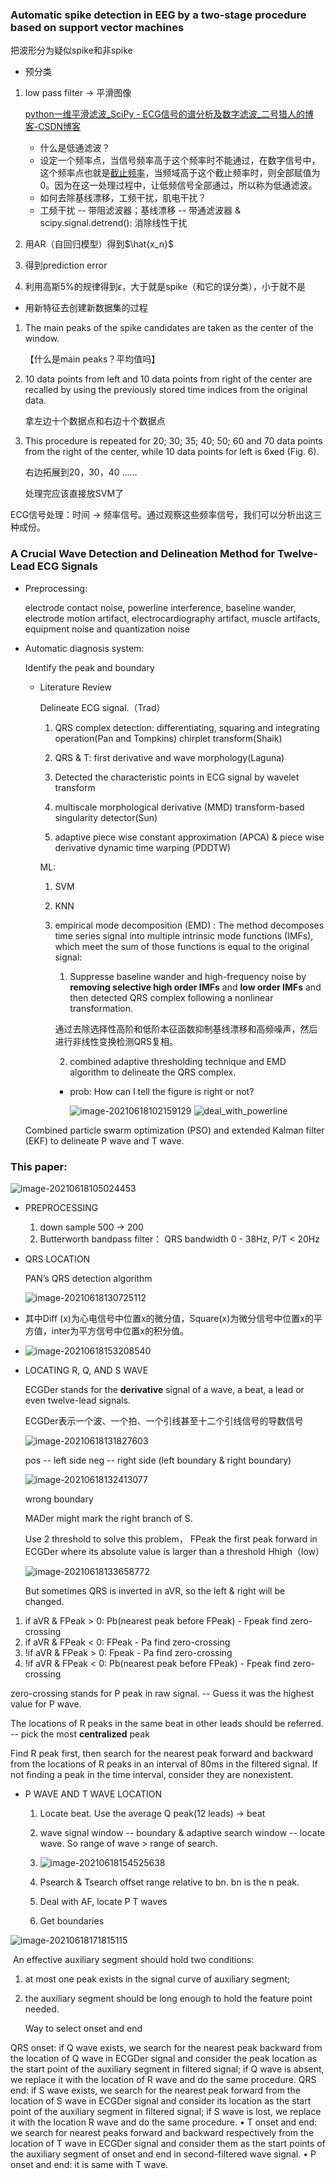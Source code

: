 ### Automatic spike detection in EEG by a two-stage procedure based on support vector machines

把波形分为疑似spike和非spike

* 预分类

1. low pass filter -> 平滑图像

   [python一维平滑滤波_SciPy - ECG信号的谱分析及数字滤波_二号猎人的博客-CSDN博客](https://blog.csdn.net/weixin_31234793/article/details/112367776)

   * 什么是低通滤波？
   * 设定一个频率点，当信号频率高于这个频率时不能通过，在数字信号中，这个频率点也就是[截止频率](https://baike.baidu.com/item/截止频率)，当频域高于这个截止频率时，则全部赋值为0。因为在这一处理过程中，让低频信号全部通过，所以称为低通滤波。
   * 如何去除基线漂移，工频干扰，肌电干扰？
   * 工频干扰 -- 带阻滤波器；基线漂移 -- 带通滤波器 & scipy.signal.detrend(): 消除线性干扰

2. 用AR（自回归模型）得到$\hat{x_n}$

3. 得到prediction error

4. 利用高斯5%的规律得到$\epsilon$，大于就是spike（和它的误分类），小于就不是

* 用新特征去创建新数据集的过程

1. The main peaks of the spike candidates are taken as the center of the window.

   【什么是main peaks？平均值吗】

2. 10 data points from left and 10 data points from right of the center are recalled by using the previously stored time indices from the original data.

   拿左边十个数据点和右边十个数据点

3. This procedure is repeated for 20; 30; 35; 40; 50; 60 and 70 data points from the right of the center, while 10 data points for left is 6xed (Fig. 6).

   右边拓展到20，30，40 ……

   处理完应该直接放SVM了





ECG信号处理：时间 -> 频率信号。通过观察这些频率信号，我们可以分析出这三种成份。



### A Crucial Wave Detection and Delineation Method for Twelve-Lead ECG Signals

* Preprocessing:

  electrode contact noise, powerline interference, baseline wander, electrode motion artifact, electrocardiography artifact, muscle artifacts, equipment noise and quantization noise

* Automatic diagnosis system:

  Identify the peak and boundary

  * Literature Review

    Delineate ECG signal.（Trad）

    1. QRS complex detection:  differentiating, squaring and integrating operation(Pan and Tompkins)  chirplet transform(Shaik)

    2. QRS & T: first derivative and wave morphology(Laguna)

    3. Detected the characteristic points in ECG signal by wavelet transform 

    4. multiscale morphological derivative (MMD) transform-based singularity detector(Sun)

    5. adaptive piece wise constant approximation (APCA) & piece wise derivative dynamic time warping (PDDTW) 

    ML:

    1. SVM

    2. KNN

    3. empirical mode decomposition (EMD) : The method decomposes time series signal into multiple intrinsic mode functions (IMFs), which meet the sum of those functions is equal to the original signal:

       1.  Suppresse baseline wander and high-frequency noise by **removing selective high order IMFs** and **low order IMFs** and then detected QRS complex following a nonlinear transformation. 

          通过去除选择性高阶和低阶本征函数抑制基线漂移和高频噪声，然后进行非线性变换检测QRS复相。

       2. combined adaptive thresholding technique and EMD algorithm to delineate the QRS complex.

       * prob: How can I tell the figure is right or not?

         ![image-20210618102159129](C:\Users\16778\AppData\Roaming\Typora\typora-user-images\image-20210618102159129.png)
         ![deal_with_powerline](C:\Users\16778\Documents\ECG\python-classifier-2021\vis_PR\deal_with_powerline.png)
    
   Combined particle swarm optimization (PSO) and extended Kalman filter (EKF) to delineate P wave and T wave.
    
   

### This paper:

![image-20210618105024453](C:\Users\16778\AppData\Roaming\Typora\typora-user-images\image-20210618105024453.png)

* PREPROCESSING

  1. down sample 500 -> 200
  2. Butterworth bandpass filter： QRS bandwidth 0 - 38Hz, P/T  < 20Hz

* QRS LOCATION

  PAN’s QRS detection algorithm

  ![image-20210618130725112](C:\Users\16778\AppData\Roaming\Typora\typora-user-images\image-20210618130725112.png)

* 其中Diff (x)为心电信号中位置x的微分值，Square(x)为微分信号中位置x的平方值，inter为平方信号中位置x的积分值。

* ![image-20210618153208540](C:\Users\16778\AppData\Roaming\Typora\typora-user-images\image-20210618153208540.png)

* LOCATING R, Q, AND S WAVE

  ECGDer stands for the **derivative** signal of a wave, a beat, a lead or even twelve-lead signals.

  ECGDer表示一个波、一个拍、一个引线甚至十二个引线信号的导数信号

  ![image-20210618131827603](C:\Users\16778\AppData\Roaming\Typora\typora-user-images\image-20210618131827603.png)

  pos -- left side neg -- right side (left boundary & right boundary)

  ![image-20210618132413077](C:\Users\16778\AppData\Roaming\Typora\typora-user-images\image-20210618132413077.png)

  wrong boundary

  MADer might mark the right branch of S.

  Use 2 threshold to solve this problem， FPeak  the first peak forward in ECGDer where its absolute value is larger than a threshold Hhigh（low）

  ![image-20210618133658772](C:\Users\16778\AppData\Roaming\Typora\typora-user-images\image-20210618133658772.png)

  But sometimes QRS is inverted in aVR, so the left & right will be changed.

1. if aVR &  FPeak > 0: Pb(nearest peak before FPeak) - Fpeak find zero-crossing
2. if aVR & FPeak < 0: FPeak - Pa find zero-crossing
3. !if aVR &  FPeak > 0:  Fpeak - Pa find zero-crossing
4. !if aVR & FPeak < 0: Pb(nearest peak before FPeak) - Fpeak find zero-crossing

zero-crossing stands for P peak in raw signal. -- Guess it was the highest value for P wave.

The locations of R peaks in the same beat in other leads should be referred. -- pick the most **centralized** peak

Find R peak first, then search for the nearest peak forward and backward from the locations of R peaks in an interval of 80ms in the filtered signal. If not finding a peak in the time interval, consider they are nonexistent.

* P WAVE AND T WAVE LOCATION

  1. Locate beat. Use the average Q peak(12 leads) -> beat 
  2. wave signal window -- boundary & adaptive search window -- locate wave. So range of wave > range of search.
  3. ![image-20210618154525638](C:\Users\16778\AppData\Roaming\Typora\typora-user-images\image-20210618154525638.png)

  4. Psearch  & Tsearch offset range relative to bn. bn is the n peak. 

  5. Deal with AF, locate P T waves

  6. Get boundaries

![image-20210618171815115](C:\Users\16778\AppData\Roaming\Typora\typora-user-images\image-20210618171815115.png)

​	An effective auxiliary segment should hold two conditions: 

1. at most one peak exists in the signal curve of auxiliary segment; 
2. the auxiliary  segment should be long enough to hold the feature point needed.

   Way to select onset and end

QRS onset: if Q wave exists, we search for the nearest peak backward from the location of Q wave in ECGDer signal and consider the peak location as the start point of the auxiliary segment in filtered signal; if Q wave is absent, we replace it with the location of R wave and do the same procedure.
QRS end: if S wave exists, we search for the nearest peak forward from the location of S wave in ECGDer signal and consider its location as the start point of the auxiliary segment in filtered signal; if S wave is lost, we replace it with the location R wave and do the same procedure.
• T onset and end: we search for nearest peaks forward and backward respectively from the location of T wave in ECGDer signal and consider them as the start points of the auxiliary segment of onset and end in second-filtered wave signal.
• P onset and end: it is same with T wave.



